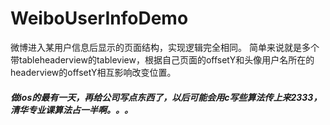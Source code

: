 # WeiboUserInfoDemo
微博进入某用户信息后显示的页面结构，实现逻辑完全相同。
简单来说就是多个带tableheaderview的tableview，根据自己页面的offsetY和头像用户名所在的headerview的offsetY相互影响改变位置。
##### 做ios的最有一天，再给公司写点东西了，以后可能会用c写些算法传上来2333，清华专业课算法占一半啊。。。
